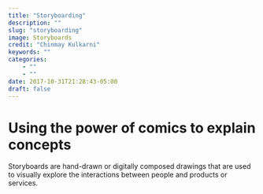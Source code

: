 ```yaml
---
title: "Storyboarding"
description: ""
slug: "storyboarding"
image: Storyboards
credit: "Chinmay Kulkarni"
keywords: ""
categories:
    - ""
    - ""
date: 2017-10-31T21:28:43-05:00
draft: false
---
```

# Using the power of comics to explain concepts

Storyboards are hand-drawn or digitally composed  drawings that are used to visually explore the interactions between people and products or services.

